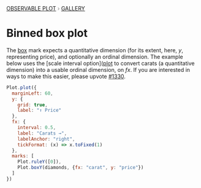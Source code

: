 <div style="color: grey; font: 13px/25.5px var(--sans-serif); text-transform: uppercase;"><h1 style="display: none;">Plot: Binned box plot</h1><a href="/plot">Observable Plot</a> › <a href="/@observablehq/plot-gallery">Gallery</a></div>

# Binned box plot

The [box](https://observablehq.com/plot/marks/box) mark expects a quantitative dimension (for its extent, here, *y*, representing price), and optionally an ordinal dimension. The example below uses the [scale interval option]([plot](https://observablehq.com/plot/features/scales#interval) to convert carats (a quantitative dimension) into a usable ordinal dimension, on *fx*. If you are interested in ways to make this easier, please upvote [#1330](https://github.com/observablehq/plot/issues/1330).

```js echo
Plot.plot({
  marginLeft: 60,
  y: {
    grid: true,
    label: "↑ Price"
  },
  fx: {
    interval: 0.5,
    label: "Carats →",
    labelAnchor: "right",
    tickFormat: (x) => x.toFixed(1)
  },
  marks: [
    Plot.ruleY([0]),
    Plot.boxY(diamonds, {fx: "carat", y: "price"})
  ]
})
```
